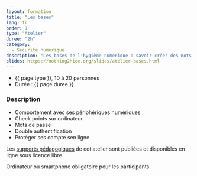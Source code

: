 ```yaml
---
layout: formation
title: "Les bases"
lang: fr
order: 1
type: "Atelier"
duree: "2h"
category: 
  - Sécurité numérique
description: "Les bases de l'hygiène numérique : savoir créer des mots de passe solides, apprendre à protéger ses périphériques et ses  comptes en ligne."
slides: https://nothing2hide.org/slides/atelier-bases.html
---
```


  - {{ page.type }}, 10 à 20 personnes
  - Durée : {{ page.duree }}


### Description

- Comportement avec ses périphériques numériques
- Check points sur ordinateur
- Mots de passe
- Double authentification
- Protéger ses compte sen ligne

Les [supports pédagogiques](page.slides) de cet atelier sont publiées et disponibles en ligne sous licence libre.

Ordinateur ou smartphone obligatoire pour les participants.
